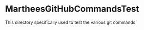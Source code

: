 MartheesGitHubCommandsTest
==========================

This directory specifically used to test the various git commands